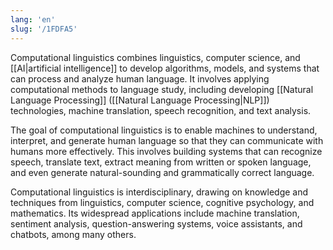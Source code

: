 ```yaml
---
lang: 'en'
slug: '/1FDFA5'
---
```


Computational linguistics combines linguistics, computer science, and [[AI|artificial intelligence]] to develop algorithms, models, and systems that can process and analyze human language. It involves applying computational methods to language study, including developing [[Natural Language Processing]] ([[Natural Language Processing|NLP]]) technologies, machine translation, speech recognition, and text analysis.

The goal of computational linguistics is to enable machines to understand, interpret, and generate human language so that they can communicate with humans more effectively. This involves building systems that can recognize speech, translate text, extract meaning from written or spoken language, and even generate natural-sounding and grammatically correct language.

Computational linguistics is interdisciplinary, drawing on knowledge and techniques from linguistics, computer science, cognitive psychology, and mathematics. Its widespread applications include machine translation, sentiment analysis, question-answering systems, voice assistants, and chatbots, among many others.
